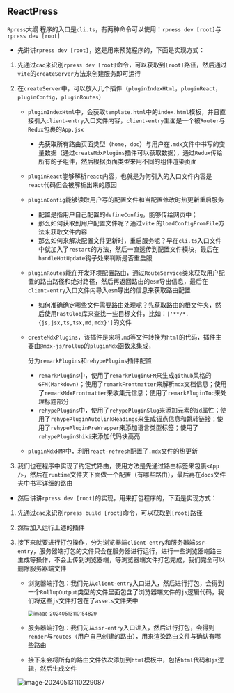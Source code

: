 ## ReactPress

`Rpress`大纲
程序的入口是`cli.ts`，有两种命令可以使用：`rpress dev [root]`与`rpress dev [root]`

- 先讲讲`rpress dev [root]`，这是用来预览程序的，下面是实现方式：

1. 先通过`cac`来识别`rpress dev [root]`命令，可以获取到`[root]`路径，然后通过`vite`的`createServer`方法来创建服务即可运行

2. 在`createServer`中，可以放入几个插件（`pluginIndexHtml`，`pluginReact`，`pluginConfig`，`pluginRoutes`）
    - `pluginIndexHtml`中，会获取`template.html`中的`index.html`模板，并且直接引入`client-entry`入口文件内容，`client-entry`里面是一个被`Router`与`Redux`包裹的`App.jsx`
    
        - 先获取所有路由页面类型（`home`，`doc`）与用户在`.mdx`文件中书写的变量数据（通过`createMdxPlugins`插件可以获取数据），通过`Redux`传给所有的子组件，然后根据页面类型来用不同的组件渲染页面
    
    - `pluginReact`能够解析`react`内容，也就是为何引入的入口文件内容是`react`代码但会被解析出来的原因
    
    - `pluginConfig`能够读取用户写的配置文件和当配置修改时热更新重启服务
    
        - 配置是指用户自己配置的`defineConfig`，能够传给网页中；
        - 那么如何获取到用户配置文件呢？通过`vite` 的`loadConfigFromFile`方法来获取文件内容
        - 那么如何来解决配置文件更新时，重启服务呢？早在`cli.ts`入口文件中就加入了`restart`的方法，然后一直透传到配置文件模块，最后在`handleHotUpdate`钩子处来判断是否重启服
    
    - `pluginRoutes`能在开发环境配置路由，通过`RouteService`类来获取用户配置的路由路径和绝对路径，然后再返回路由的`esm`导出信息，最后在`client-entry`入口文件内导入`esm`导出的信息来获取路由配置
    
        - 如何准确确定哪些文件需要路由处理呢？先获取路由的根文件夹，然后使用`FastGlob`库来查找一些目标文件，比如：`['**/*.{js,jsx,ts,tsx,md,mdx}']`的文件
    
    - `createMdxPlugins`，该插件是来将`.md`等文件转换为`html`的代码，插件主要由`@mdx-js/rollup`的`pluginMdx`函数来集成，
    
        分为`remarkPlugins`和`rehypePlugins`插件配置
    
        - `remarkPlugins`中，使用了`remarkPluginGFM`来生成`github`风格的`GFM(Markdown)`；使用了`remarkFrontmatter`来解析`mdx`文档信息；使用了`remarkMdxFrontmatter`来收集元信息；使用了`remarkPluginToc`来处理标题部分
        - `rehypePlugins`中，使用了`rehypePluginSlug`来添加元素的`id`属性；使用了`rehypePluginAutolinkHeadings`来生成锚点信息和跳转链接；使用了`rehypePluginPreWrapper`来添加语言类型标签；使用了`rehypePluginShiki`来添加代码块高亮
    
    - `pluginMdxHMR`中，利用`react-refresh`配置了`.mdx`文件的热更新
    
3. 我们也在程序中实现了约定式路由，使用方法是先通过路由标签来包裹`<App />`，然后在`runtime`文件夹下面做一个配置（有哪些路由），最后再在`docs`文件夹中书写详细的路由

- 然后讲讲`rpress dev [root]`的实现，用来打包程序的，下面是实现方式：

1. 先通过`cac`来识别`rpress build [root]`命令，可以获取到`[root]`路径

2. 然后加入运行上述的插件

3. 接下来就要进行打包操作，分为浏览器端`client-entry`和服务器端`ssr-entry`，服务器端打包的文件只会在服务器进行运行，进行一些浏览器端路由生成等操作，不会上传到浏览器端，等浏览器端文件打包完成，我们完全可以删除服务器端文件

   - 浏览器端打包：我们先从`client-entry`入口进入，然后进行打包，会得到一个`RollupOutput`类型的文件里面包含了浏览器端文件的`js`逻辑代码，我们将这些`js`文件打包在了`assets`文件夹中

     <img src="C:\Users\aywzc\AppData\Roaming\Typora\typora-user-images\image-20240513110154829.png" alt="image-20240513110154829" style="zoom: 80%;" />

   - 服务器端打包：我们先从`ssr-entry`入口进入，然后进行打包，会得到`render`与`routes`（用户自己创建的路由），用来渲染路由文件与确认有哪些路由

   - 接下来会将所有的路由文件依次添加到`html`模板中，包括`html`代码和`js`逻辑，然后生成文件

   ![image-20240513110229087](C:\Users\aywzc\AppData\Roaming\Typora\typora-user-images\image-20240513110229087.png)

   













































